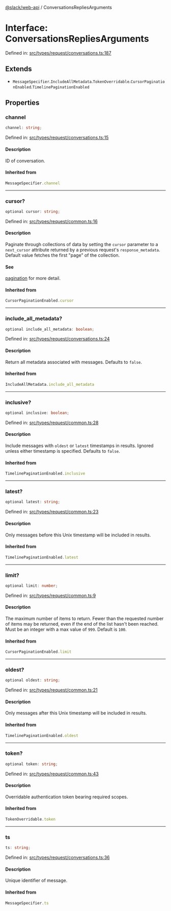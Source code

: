 [@slack/web-api](../index.md) / ConversationsRepliesArguments

# Interface: ConversationsRepliesArguments

Defined in: [src/types/request/conversations.ts:187](https://github.com/slackapi/node-slack-sdk/blob/main/packages/web-api/src/types/request/conversations.ts#L187)

## Extends

- `MessageSpecifier`.`IncludeAllMetadata`.`TokenOverridable`.`CursorPaginationEnabled`.`TimelinePaginationEnabled`

## Properties

### channel

```ts
channel: string;
```

Defined in: [src/types/request/conversations.ts:15](https://github.com/slackapi/node-slack-sdk/blob/main/packages/web-api/src/types/request/conversations.ts#L15)

#### Description

ID of conversation.

#### Inherited from

```ts
MessageSpecifier.channel
```

***

### cursor?

```ts
optional cursor: string;
```

Defined in: [src/types/request/common.ts:16](https://github.com/slackapi/node-slack-sdk/blob/main/packages/web-api/src/types/request/common.ts#L16)

#### Description

Paginate through collections of data by setting the `cursor` parameter to a `next_cursor` attribute
returned by a previous request's `response_metadata`.
Default value fetches the first "page" of the collection.

#### See

[pagination](https://docs.slack.dev/apis/web-api/pagination) for more detail.

#### Inherited from

```ts
CursorPaginationEnabled.cursor
```

***

### include\_all\_metadata?

```ts
optional include_all_metadata: boolean;
```

Defined in: [src/types/request/conversations.ts:24](https://github.com/slackapi/node-slack-sdk/blob/main/packages/web-api/src/types/request/conversations.ts#L24)

#### Description

Return all metadata associated with messages. Defaults to `false`.

#### Inherited from

```ts
IncludeAllMetadata.include_all_metadata
```

***

### inclusive?

```ts
optional inclusive: boolean;
```

Defined in: [src/types/request/common.ts:28](https://github.com/slackapi/node-slack-sdk/blob/main/packages/web-api/src/types/request/common.ts#L28)

#### Description

Include messages with `oldest` or `latest` timestamps in results.
Ignored unless either timestamp is specified. Defaults to `false`.

#### Inherited from

```ts
TimelinePaginationEnabled.inclusive
```

***

### latest?

```ts
optional latest: string;
```

Defined in: [src/types/request/common.ts:23](https://github.com/slackapi/node-slack-sdk/blob/main/packages/web-api/src/types/request/common.ts#L23)

#### Description

Only messages before this Unix timestamp will be included in results.

#### Inherited from

```ts
TimelinePaginationEnabled.latest
```

***

### limit?

```ts
optional limit: number;
```

Defined in: [src/types/request/common.ts:9](https://github.com/slackapi/node-slack-sdk/blob/main/packages/web-api/src/types/request/common.ts#L9)

#### Description

The maximum number of items to return. Fewer than the requested number of items may be returned,
even if the end of the list hasn't been reached. Must be an integer with a max value of `999`. Default is `100`.

#### Inherited from

```ts
CursorPaginationEnabled.limit
```

***

### oldest?

```ts
optional oldest: string;
```

Defined in: [src/types/request/common.ts:21](https://github.com/slackapi/node-slack-sdk/blob/main/packages/web-api/src/types/request/common.ts#L21)

#### Description

Only messages after this Unix timestamp will be included in results.

#### Inherited from

```ts
TimelinePaginationEnabled.oldest
```

***

### token?

```ts
optional token: string;
```

Defined in: [src/types/request/common.ts:43](https://github.com/slackapi/node-slack-sdk/blob/main/packages/web-api/src/types/request/common.ts#L43)

#### Description

Overridable authentication token bearing required scopes.

#### Inherited from

```ts
TokenOverridable.token
```

***

### ts

```ts
ts: string;
```

Defined in: [src/types/request/conversations.ts:36](https://github.com/slackapi/node-slack-sdk/blob/main/packages/web-api/src/types/request/conversations.ts#L36)

#### Description

Unique identifier of message.

#### Inherited from

```ts
MessageSpecifier.ts
```
